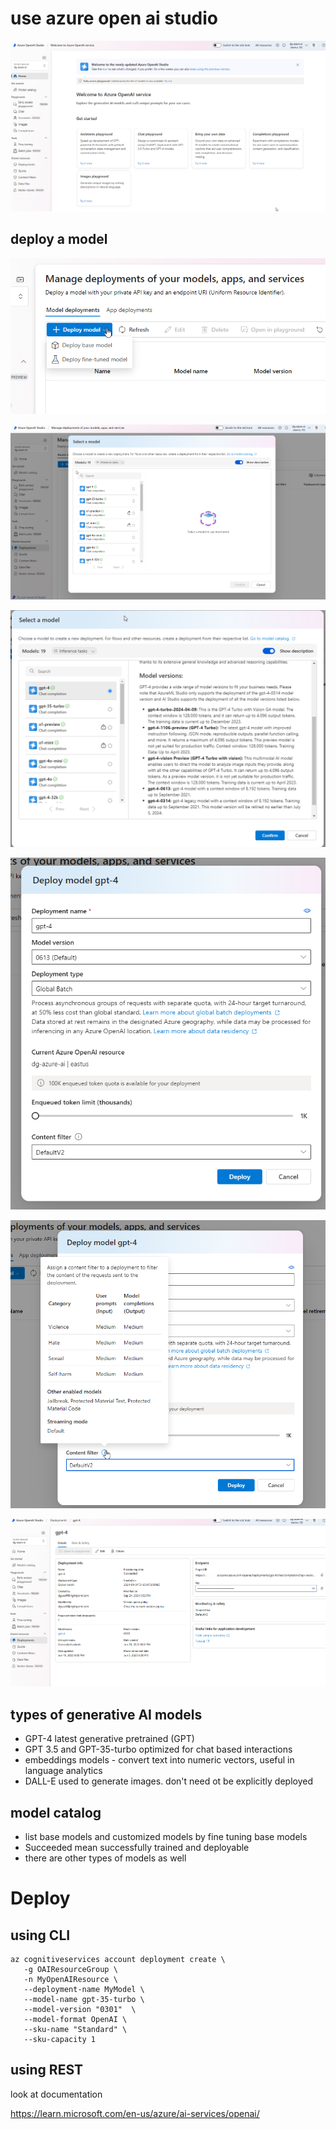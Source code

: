 # use azure open ai studio

![alt text](image-3.png)

## deploy a model

![alt text](image-4.png)

![alt text](image-5.png)

![alt text](image-6.png)

![alt text](image-7.png)

![alt text](image-8.png)

![alt text](image-10.png)

## types of generative AI models

* GPT-4 latest generative pretrained (GPT)
* GPT 3.5 and GPT-35-turbo optimized for chat based interactions
* embeddings models - convert text into numeric vectors, useful in language analytics
* DALL-E used to generate images. don't need ot be explicitly deployed

## model catalog
* list base models and customized models by fine tuning base models
* Succeeded mean successfully trained and deployable
* there are other types of models as well

# Deploy

## using CLI

```
az cognitiveservices account deployment create \
   -g OAIResourceGroup \
   -n MyOpenAIResource \
   --deployment-name MyModel \
   --model-name gpt-35-turbo \
   --model-version "0301"  \
   --model-format OpenAI \
   --sku-name "Standard" \
   --sku-capacity 1
```

## using REST

look at documentation

https://learn.microsoft.com/en-us/azure/ai-services/openai/

